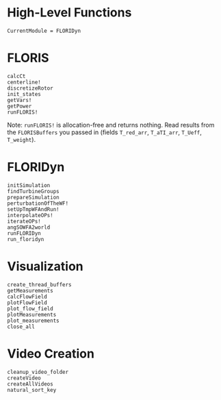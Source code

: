 # High-Level Functions

```@meta
CurrentModule = FLORIDyn
```

# FLORIS
```@docs
calcCt
centerline!
discretizeRotor
init_states
getVars!
getPower
runFLORIS!
```

Note: `runFLORIS!` is allocation-free and returns nothing. Read results from the
`FLORISBuffers` you passed in (fields `T_red_arr`, `T_aTI_arr`, `T_Ueff`, `T_weight`).

# FLORIDyn
```@docs
initSimulation
findTurbineGroups
prepareSimulation
perturbationOfTheWF!
setUpTmpWFAndRun!
interpolateOPs!
iterateOPs!
angSOWFA2world
runFLORIDyn
run_floridyn
```

# Visualization
```@docs
create_thread_buffers
getMeasurements
calcFlowField
plotFlowField
plot_flow_field
plotMeasurements
plot_measurements
close_all
```

# Video Creation
```@docs
cleanup_video_folder
createVideo
createAllVideos
natural_sort_key
```


